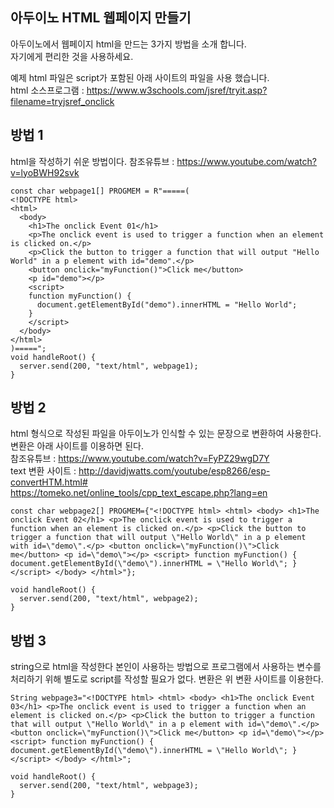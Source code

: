 ## 아두이노 HTML 웹페이지 만들기
아두이노에서 웹페이지 html을 만드는 3가지 방법을 소개 합니다.      
자기에게 편리한 것을 사용하세요.

예제 html 파일은 script가 포함된 아래 사이트의 파일을 사용 했습니다.      
html 소스프로그램 : https://www.w3schools.com/jsref/tryit.asp?filename=tryjsref_onclick

## 방법 1
html을 작성하기 쉬운 방법이다.
참조유튜브 : https://www.youtube.com/watch?v=lyoBWH92svk

```
const char webpage1[] PROGMEM = R"=====(
<!DOCTYPE html>
<html>
  <body>
    <h1>The onclick Event 01</h1>
    <p>The onclick event is used to trigger a function when an element is clicked on.</p>
    <p>Click the button to trigger a function that will output "Hello World" in a p element with id="demo".</p>
    <button onclick="myFunction()">Click me</button>
    <p id="demo"></p>
    <script>
    function myFunction() {
      document.getElementById("demo").innerHTML = "Hello World";
    }
    </script>
  </body>
</html>
)=====";
void handleRoot() {
  server.send(200, "text/html", webpage1);
}
```

## 방법 2
html 형식으로 작성된 파일을 아두이노가 인식할 수 있는 문장으로 변환하여 사용한다. 변환은 아래 사이트를 이용하면 된다.    
참조유튜브 : https://www.youtube.com/watch?v=FyPZ29wgD7Y      
text 변환 사이트 : http://davidjwatts.com/youtube/esp8266/esp-convertHTM.html#       
 https://tomeko.net/online_tools/cpp_text_escape.php?lang=en     

```
const char webpage2[] PROGMEM={"<!DOCTYPE html> <html> <body> <h1>The onclick Event 02</h1> <p>The onclick event is used to trigger a function when an element is clicked on.</p> <p>Click the button to trigger a function that will output \"Hello World\" in a p element with id=\"demo\".</p> <button onclick=\"myFunction()\">Click me</button> <p id=\"demo\"></p> <script> function myFunction() { document.getElementById(\"demo\").innerHTML = \"Hello World\"; } </script> </body> </html>"};

void handleRoot() {
  server.send(200, "text/html", webpage2);
}

```

## 방법 3 
string으로 html을 작성한다 본인이 사용하는 방법으로 프로그램에서 사용하는 변수를 처리하기 위해 별도로 script를 작성할 필요가 없다.
변환은 위 변환 사이트를 이용한다.
```
String webpage3="<!DOCTYPE html> <html> <body> <h1>The onclick Event 03</h1> <p>The onclick event is used to trigger a function when an element is clicked on.</p> <p>Click the button to trigger a function that will output \"Hello World\" in a p element with id=\"demo\".</p> <button onclick=\"myFunction()\">Click me</button> <p id=\"demo\"></p> <script> function myFunction() { document.getElementById(\"demo\").innerHTML = \"Hello World\"; } </script> </body> </html>";

void handleRoot() {
  server.send(200, "text/html", webpage3);
}
```





